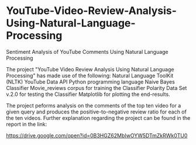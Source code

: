 # YouTube-Video-Review-Analysis-Using-Natural-Language-Processing
Sentiment Analysis of YouTube Comments Using Natural Language Processing

The project "YouTube Video Review Analysis Using Natural Language Processing" has made use of the following:
Natural Language ToolKit (NLTK)
YouTube Data API
Python programming language
Naive Bayes Classifier
Movie_reviews corpus for training the Classifier
Polarity Data Set v.2.0 for testing the Classifier
Matplotlib for plotting the end-results.

The project peforms analysis on the comments of the top ten video for a given query and produces the positive-to-negative review ratio for each of the ten videos.
Further explanation regarding the project can be found in the report in the link:

https://drive.google.com/open?id=0B3HGZ62MbIwOYW5DTmZkRWk0TU0
